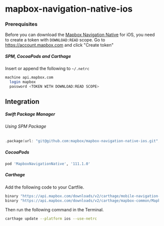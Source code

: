 # mapbox-navigation-native-ios

### Prerequisites

Before you can download the [Mapbox Navigation Native](https://github.com/mapbox/mapbox-navigation-native) for iOS, you need to create a token with `DOWNLOAD:READ` scope.
Go to https://account.mapbox.com and click "Create token"

##### SPM, CocoaPods and Carthage
Insert or append the following to `~/.netrc`

```bash
machine api.mapbox.com
  login mapbox
  password <TOKEN WITH DOWNLOAD:READ SCOPE>
```

## Integration

##### Swift Package Manager

###### Using SPM Package

```swift
.package(url: "git@github.com:mapbox/mapbox-navigation-native-ios.git", from: "111.1.0"),
```

##### CocoaPods

```ruby
pod 'MapboxNavigationNative', '111.1.0'
```

##### Carthage

Add the following code to your Cartfile.

```bash
binary "https://api.mapbox.com/downloads/v2/carthage/mobile-navigation-native/MapboxNavigationNative.json" == 111.1.0
binary "https://api.mapbox.com/downloads/v2/carthage/mapbox-common/MapboxCommon-ios.json" == 22.1.0
```

Then run the following command in the Terminal.
```bash
carthage update --platform ios --use-netrc
```
